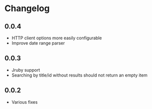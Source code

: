 # Changelog

## 0.0.4

- HTTP client options more easily configurable
- Improve date range parser

## 0.0.3

- Jruby support
- Searching by title/id without results should not return an empty item

## 0.0.2

- Various fixes
